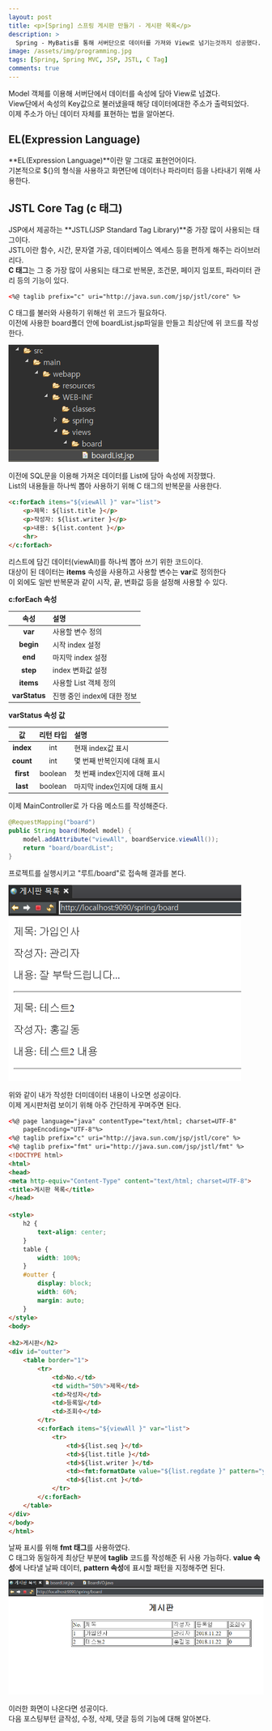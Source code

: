 ```yaml
---
layout: post
title: <p>[Spring] 스프링 게시판 만들기 - 게시판 목록</p>
description: >
  Spring - MyBatis를 통해 서버단으로 데이터를 가져와 View로 넘기는것까지 성공했다. 이제 데이터를 화면단에 나타내는 방법에 대해 알아본다.
image: /assets/img/programming.jpg
tags: [Spring, Spring MVC, JSP, JSTL, C Tag]
comments: true
---
```

<head>
  <link rel="stylesheet" type="text/css" href="../../assets/css/obsidian.css" />
</head>
 
 Model 객체를 이용해 서버단에서 데이터를 속성에 담아 View로 넘겼다.<br>
 View단에서 속성의 Key값으로 불러냈을때 해당 데이터에대한 주소가 출력되었다.<br>
 이제 주소가 아닌 데이터 자체를 표현하는 법을 알아본다.

## EL(Expression Language)
 
 **EL(Expression Language)**이란 말 그대로 표현언어이다. <br>
 기본적으로 ${}의 형식을 사용하고 화면단에 데이터나 파라미터 등을 나타내기 위해 사용한다.<br>
 
## JSTL Core Tag (c 태그)

JSP에서 제공하는 **JSTL(JSP Standard Tag Library)**중 가장 많이 사용되는 태그이다.<br>
JSTL이란 함수, 시간, 문자열 가공, 데이터베이스 엑세스 등을 편하게 해주는 라이브러리다.<br>
**C 태그**는 그 중 가장 많이 사용되는 태그로 반복문, 조건문, 페이지 임포트, 파라미터 관리 등의 기능이 있다.

~~~html
<%@ taglib prefix="c" uri="http://java.sun.com/jsp/jstl/core" %>
~~~

C 태그를 불러와 사용하기 위해선 위 코드가 필요하다.<br>
이전에 사용한 board폴더 안에 boardList.jsp파일을 만들고 최상단에 위 코드를 작성한다.<br>

<img src="/assets/img/spring/boardList.png">

이전에 SQL문을 이용해 가져온 데이터를 List에 담아 속성에 저장했다.<br>
List의 내용들을 하나씩 뽑아 사용하기 위해 C 태그의 반복문을 사용한다.

~~~html
<c:forEach items="${viewAll }" var="list">
	<p>제목: ${list.title }</p>
	<p>작성자: ${list.writer }</p>
	<p>내용: ${list.content }</p>
	<hr>
</c:forEach>
~~~

리스트에 담긴 데이터(viewAll)를 하나씩 뽑아 쓰기 위한 코드이다.<br>
대상이 된 데이터는 **items** 속성을 사용하고 사용할 변수는 **var**로 정의한다<br>
이 외에도 일반 반복문과 같이 시작, 끝, 변화값 등을 설정해 사용할 수 있다.

 **c:forEach 속성**

| 속성 |   설명   |
|:--------:|:--------|
|**var** | 사용할 변수 정의 |
|**begin** | 시작 index 설정 |
|**end**  | 마지막 index 설정 |
|**step** | index 변화값 설정 |
|**items** | 사용할 List 객체 정의 |
|**varStatus** | 진행 중인 index에 대한 정보 |

 **varStatus 속성 값**

| 값 | 리턴 타입 |   설명   |
|:--------:|:--------:|:--------|
|**index** | int | 현재 index값 표시 |
|**count** | int | 몇 번째 반복인지에 대해 표시 |
|**first**  | boolean | 첫 번째 index인지에 대해 표시 |
|**last** | boolean | 마지막 index인지에 대해 표시 |

이제 MainController로 가 다음 메소드를 작성해준다.

~~~java
@RequestMapping("board")
public String board(Model model) {
	model.addAttribute("viewAll", boardService.viewAll());
	return "board/boardList";
}
~~~

프로젝트를 실행시키고 "루트/board"로 접속해 결과를 본다.

<img src="/assets/img/spring/boardTest.png">

위와 같이 내가 작성한 더미데이터 내용이 나오면 성공이다.<br>
이제 게시판처럼 보이기 위해 아주 간단하게 꾸며주면 된다.

~~~html
<%@ page language="java" contentType="text/html; charset=UTF-8"
    pageEncoding="UTF-8"%>
<%@ taglib prefix="c" uri="http://java.sun.com/jsp/jstl/core" %>
<%@ taglib prefix="fmt" uri="http://java.sun.com/jsp/jstl/fmt" %>
<!DOCTYPE html>
<html>
<head>
<meta http-equiv="Content-Type" content="text/html; charset=UTF-8">
<title>게시판 목록</title>
</head>

<style>
	h2 {
		text-align: center;
	}
	table {
		width: 100%;
	}
	#outter {
		display: block;
		width: 60%;
		margin: auto;
	}
</style>
<body>

<h2>게시판</h2>
<div id="outter">
	<table border="1">
		<tr>
			<td>No.</td>
			<td width="50%">제목</td>
			<td>작성자</td>
			<td>등록일</td>
			<td>조회수</td>		
		</tr>
		<c:forEach items="${viewAll }" var="list">
			<tr>
				<td>${list.seq }</td>
				<td>${list.title }</td>
				<td>${list.writer }</td>
				<td><fmt:formatDate value="${list.regdate }" pattern="yyyy.MM.dd"/> </td>
				<td>${list.cnt }</td>
			</tr>
		</c:forEach>
	</table>
</div>
</body>
</html>
~~~

날짜 표시를 위해 **fmt 태그**를 사용하였다.<br>
C 태그와 동일하게 최상단 부분에 **taglib** 코드를 작성해준 뒤 사용 가능하다.
**value 속성**에 나타낼 날짜 데이터, **pattern 속성**에 표시할 패턴을 지정해주면 된다.<br>

<img src="/assets/img/spring/boardList2.png">

이러한 화면이 나온다면 성공이다.<br>
다음 포스팅부턴 글작성, 수정, 삭제, 댓글 등의 기능에 대해 알아본다.